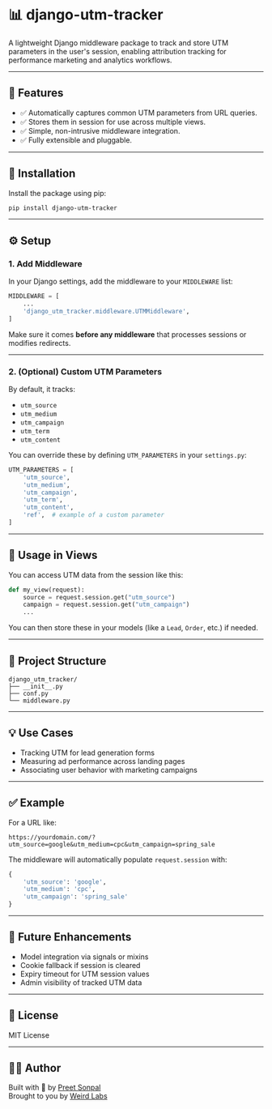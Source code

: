 # 📊 django-utm-tracker

A lightweight Django middleware package to track and store UTM parameters in the user's session, enabling attribution tracking for performance marketing and analytics workflows.

---

## 🚀 Features

- ✅ Automatically captures common UTM parameters from URL queries.
- ✅ Stores them in session for use across multiple views.
- ✅ Simple, non-intrusive middleware integration.
- ✅ Fully extensible and pluggable.

---

## 🔧 Installation

Install the package using pip:

```bash
pip install django-utm-tracker
```

---

## ⚙️ Setup

### 1. Add Middleware

In your Django settings, add the middleware to your `MIDDLEWARE` list:

```python
MIDDLEWARE = [
    ...
    'django_utm_tracker.middleware.UTMMiddleware',
]
```

Make sure it comes **before any middleware** that processes sessions or modifies redirects.

---

### 2. (Optional) Custom UTM Parameters

By default, it tracks:

- `utm_source`
- `utm_medium`
- `utm_campaign`
- `utm_term`
- `utm_content`

You can override these by defining `UTM_PARAMETERS` in your `settings.py`:

```python
UTM_PARAMETERS = [
    'utm_source',
    'utm_medium',
    'utm_campaign',
    'utm_term',
    'utm_content',
    'ref',  # example of a custom parameter
]
```

---

## 🧪 Usage in Views

You can access UTM data from the session like this:

```python
def my_view(request):
    source = request.session.get("utm_source")
    campaign = request.session.get("utm_campaign")
    ...
```

You can then store these in your models (like a `Lead`, `Order`, etc.) if needed.

---

## 🧱 Project Structure

```text
django_utm_tracker/
├── __init__.py
├── conf.py
└── middleware.py
```

---

## 💡 Use Cases

- Tracking UTM for lead generation forms
- Measuring ad performance across landing pages
- Associating user behavior with marketing campaigns

---

## ✅ Example

For a URL like:

```
https://yourdomain.com/?utm_source=google&utm_medium=cpc&utm_campaign=spring_sale
```

The middleware will automatically populate `request.session` with:

```python
{
    'utm_source': 'google',
    'utm_medium': 'cpc',
    'utm_campaign': 'spring_sale'
}
```

---

## 🧰 Future Enhancements

- Model integration via signals or mixins
- Cookie fallback if session is cleared
- Expiry timeout for UTM session values
- Admin visibility of tracked UTM data

---

## 📜 License

MIT License

---

## 👨‍💻 Author

Built with 💙 by [Preet Sonpal](mailto:preet@weirdlabs.in)  
Brought to you by [Weird Labs](https://weirdlabs.in/)